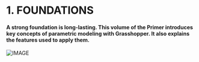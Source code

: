 # 1. FOUNDATIONS

#### A strong foundation is long-lasting. This volume of the Primer introduces key concepts of parametric modeling with Grasshopper. It also explains the features used to apply them.
![IMAGE](images/001-foundations.png)
